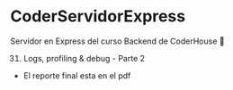 # CoderServidorExpress
Servidor en Express del curso Backend de CoderHouse 🚀

31. Logs, profiling & debug - Parte 2

- El reporte final esta en el pdf
